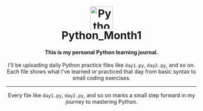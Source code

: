 <h1 align="center">
  <img src="https://upload.wikimedia.org/wikipedia/commons/c/c3/Python-logo-notext.svg" alt="Python Logo" height="60">
  <br>
  Python_Month1
</h1>

<p align="center">
  <strong>This is my personal Python learning journal.</strong><br><br>
  I'll be uploading daily Python practice files like <code>day1.py</code>, <code>day2.py</code>, and so on. Each file shows what I’ve learned or practiced that day from basic syntax to small coding exercises.
</p>

<hr>

<p align="center">
Every file like <code>day1.py</code>, <code>day2.py</code>, and so on marks a small step forward in my journey to mastering Python.<br>
</p>

